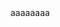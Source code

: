 <!DOCTYPE html>
<html>
	<head>
		<meta charset="UTF-8">
		<title></title>
	</head>
	<body>
       <div>aaaaaaaa</div>
	</body>
</html>
